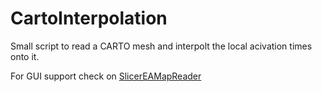 # CartoInterpolation
Small script to read a CARTO mesh and interpolt the local acivation times onto it.

For GUI support check on [SlicerEAMapReader](https://github.com/stephan1312/SlicerEAMapReader)

